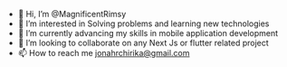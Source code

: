 - 👋 Hi, I’m @MagnificentRimsy
- 👀 I’m interested in Solving problems and learning new technologies
- 🌱 I’m currently advancing my skills in mobile application development 
- 💞️ I’m looking to collaborate on any Next Js or flutter related project
- 📫 How to reach me jonahrchirika@gmail.com

<!---
MagnificentRimsy/MagnificentRimsy is a ✨ special ✨ repository because its `README.md` (this file) appears on your GitHub profile.
You can click the Preview link to take a look at your changes.
--->
